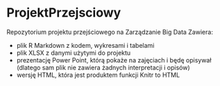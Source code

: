 # ProjektPrzejsciowy
Repozytorium projektu przejściowego na Zarządzanie Big Data
Zawiera:
- plik R Markdown z kodem, wykresami i tabelami
- plik XLSX z danymi użytymi do projektu
- prezentację Power Point, którą pokaże na zajęciach i będę opisywał (dlatego sam plik nie zawiera żadnych interpretacji i opisów)
- wersję HTML, która jest produktem funkcji Knitr to HTML
